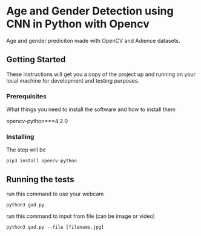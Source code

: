 # Age and Gender Detection using CNN in Python with Opencv

Age and gender prediciton made with OpenCV and Adience datasets.


## Getting Started

These instructions will get you a copy of the project up and running on your local machine for development and testing purposes. 

### Prerequisites

What things you need to install the software and how to install them

opencv-python===4.2.0


### Installing

The step will be

```
pip3 install opencv-python
```


## Running the tests

run this command to use your webcam

```
python3 gad.py
```

run this command to input from file (can be image or video)

```
python3 gad.py --file [filename.jpg]
```
